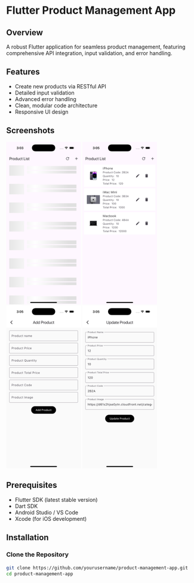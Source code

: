 # Flutter Product Management App

## Overview
A robust Flutter application for seamless product management, featuring comprehensive API integration, input validation, and error handling.

## Features
- Create new products via RESTful API
- Detailed input validation
- Advanced error handling
- Clean, modular code architecture
- Responsive UI design

## Screenshots
<img src="/screenshot/shot01.png" alt="App Screenshot" width="200">
<img src="/screenshot/shot02.png" alt="App Screenshot" width="200">
<img src="/screenshot/shot03.png" alt="App Screenshot" width="200">
<img src="/screenshot/shot04.png" alt="App Screenshot" width="200">

## Prerequisites
- Flutter SDK (latest stable version)
- Dart SDK
- Android Studio / VS Code
- Xcode (for iOS development)

## Installation

### Clone the Repository
```bash
git clone https://github.com/yourusername/product-management-app.git
cd product-management-app